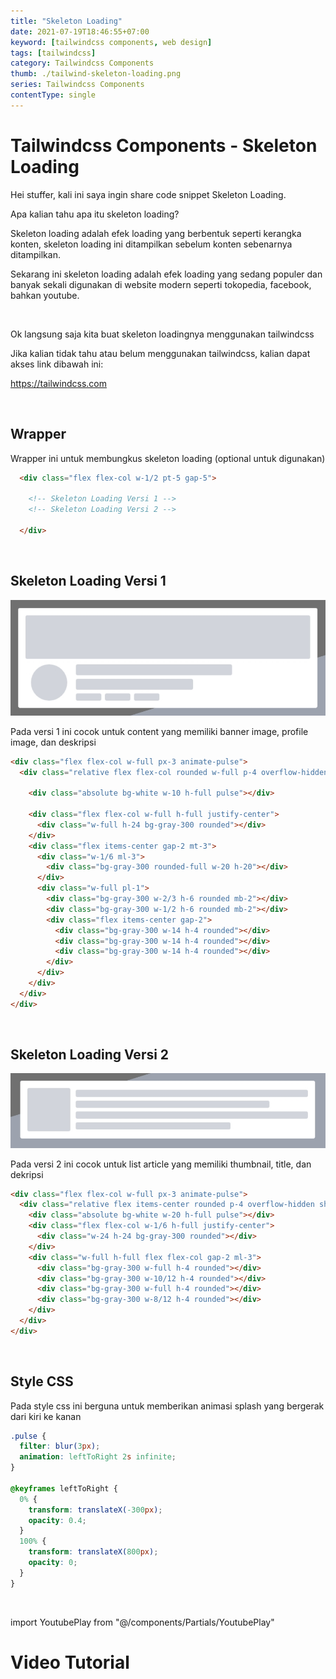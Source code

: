 ```yaml
---
title: "Skeleton Loading"
date: 2021-07-19T18:46:55+07:00
keyword: [tailwindcss components, web design]
tags: [tailwindcss]
category: Tailwindcss Components
thumb: ./tailwind-skeleton-loading.png
series: Tailwindcss Components
contentType: single
---
```


# Tailwindcss Components - Skeleton Loading
Hei stuffer, kali ini saya ingin share code snippet Skeleton Loading.

Apa kalian tahu apa itu skeleton loading?

Skeleton loading adalah efek loading yang berbentuk seperti kerangka konten, skeleton loading ini ditampilkan sebelum konten sebenarnya ditampilkan.

Sekarang ini skeleton loading adalah efek loading yang sedang populer dan banyak sekali digunakan di website modern seperti tokopedia, facebook, bahkan youtube.

<br/>

Ok langsung saja kita buat skeleton loadingnya menggunakan tailwindcss

Jika kalian tidak tahu atau belum menggunakan tailwindcss, kalian dapat akses link dibawah ini:

https://tailwindcss.com

<br/>

## Wrapper
Wrapper ini untuk membungkus skeleton loading (optional untuk digunakan)
```html
  <div class="flex flex-col w-1/2 pt-5 gap-5">

    <!-- Skeleton Loading Versi 1 -->
    <!-- Skeleton Loading Versi 2 -->

  </div>
```

<br/>

## Skeleton Loading Versi 1

![tailwind-skeleton-loading-v1](tailwind-skeleton-loading-v1.jpg)

Pada versi 1 ini cocok untuk content yang memiliki banner image, profile image, dan deskripsi
```html
<div class="flex flex-col w-full px-3 animate-pulse">
  <div class="relative flex flex-col rounded w-full p-4 overflow-hidden shadow bg-white">

    <div class="absolute bg-white w-10 h-full pulse"></div>

    <div class="flex flex-col w-full h-full justify-center">
      <div class="w-full h-24 bg-gray-300 rounded"></div>
    </div>
    <div class="flex items-center gap-2 mt-3">
      <div class="w-1/6 ml-3">
        <div class="bg-gray-300 rounded-full w-20 h-20"></div>
      </div>
      <div class="w-full pl-1">
        <div class="bg-gray-300 w-2/3 h-6 rounded mb-2"></div>
        <div class="bg-gray-300 w-1/2 h-6 rounded mb-2"></div>
        <div class="flex items-center gap-2">
          <div class="bg-gray-300 w-14 h-4 rounded"></div>
          <div class="bg-gray-300 w-14 h-4 rounded"></div>
          <div class="bg-gray-300 w-14 h-4 rounded"></div>
        </div>
      </div>  
    </div>
  </div>
</div>
```

<br/>

## Skeleton Loading Versi 2

![tailwind-skeleton-loading-v2](tailwind-skeleton-loading-v2.jpg)

Pada versi 2 ini cocok untuk list article yang memiliki thumbnail, title, dan dekripsi
```html
<div class="flex flex-col w-full px-3 animate-pulse">
  <div class="relative flex items-center rounded p-4 overflow-hidden shadow bg-white">
    <div class="absolute bg-white w-20 h-full pulse"></div>
    <div class="flex flex-col w-1/6 h-full justify-center">
      <div class="w-24 h-24 bg-gray-300 rounded"></div>
    </div>
    <div class="w-full h-full flex flex-col gap-2 ml-3">
      <div class="bg-gray-300 w-full h-4 rounded"></div>
      <div class="bg-gray-300 w-10/12 h-4 rounded"></div>
      <div class="bg-gray-300 w-full h-4 rounded"></div>
      <div class="bg-gray-300 w-8/12 h-4 rounded"></div>
    </div>
  </div>
</div>
```

<br/>

## Style CSS
Pada style css ini berguna untuk memberikan animasi splash yang bergerak dari kiri ke kanan
```css
.pulse {
  filter: blur(3px);
  animation: leftToRight 2s infinite;
}

@keyframes leftToRight {
  0% {
    transform: translateX(-300px);
    opacity: 0.4;
  }
  100% {
    transform: translateX(800px);
    opacity: 0;
  }
}
```

<br/>

import YoutubePlay from "@/components/Partials/YoutubePlay"

# Video Tutorial
<YoutubePlay id="MwlGNXU1JPU"/>
